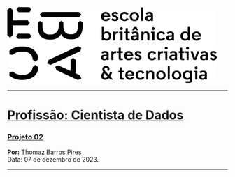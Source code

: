 <img src="https://github.com/Thomaz-bp/previsao-renda/blob/main/newebac_logo_black_half.png?raw=true" alt="ebac-logo"> 

---

# [**Profissão: Cientista de Dados**](https://github.com/Thomaz-bp/ebac_learning)
### [**Projeto 02**]()

**Por:** [Thomaz Barros Pires](https://www.linkedin.com/in/thomazbp/)<br>
Data: 07 de dezembro de 2023.
 
---

